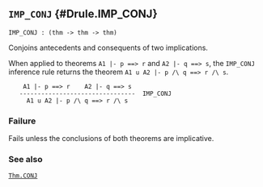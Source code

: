 ## `IMP_CONJ` {#Drule.IMP_CONJ}


```
IMP_CONJ : (thm -> thm -> thm)
```



Conjoins antecedents and consequents of two implications.


When applied to theorems `A1 |- p ==> r` and `A2 |- q ==> s`, the `IMP_CONJ`
inference rule returns the theorem `A1 u A2 |- p /\ q ==> r /\ s`.
    
        A1 |- p ==> r    A2 |- q ==> s
       --------------------------------  IMP_CONJ
         A1 u A2 |- p /\ q ==> r /\ s
    



### Failure

Fails unless the conclusions of both theorems are implicative.

### See also

[`Thm.CONJ`](#Thm.CONJ)


